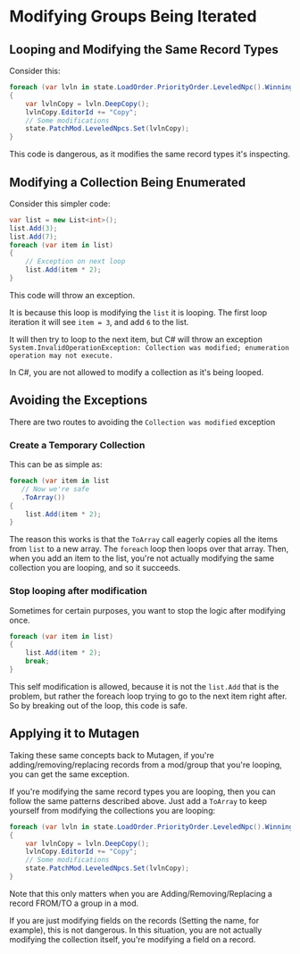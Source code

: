# Modifying Groups Being Iterated
## Looping and Modifying the Same Record Types
Consider this:
```cs
foreach (var lvln in state.LoadOrder.PriorityOrder.LeveledNpc().WinningOverrides())
{
    var lvlnCopy = lvln.DeepCopy();
    lvlnCopy.EditorId += "Copy";
    // Some modifications
    state.PatchMod.LeveledNpcs.Set(lvlnCopy);
}
```
This code is dangerous, as it modifies the same record types it's inspecting.

## Modifying a Collection Being Enumerated
Consider this simpler code:
```cs
var list = new List<int>();
list.Add(3);
list.Add(7);
foreach (var item in list)
{
    // Exception on next loop
    list.Add(item * 2);
}
```
This code will throw an exception.  

It is because this loop is modifying the `list` it is looping.
The first loop iteration it will see `item = 3`, and add `6` to the list.

It will then try to loop to the next item, but C# will throw an exception 
`System.InvalidOperationException: Collection was modified; enumeration operation may not execute.`

In C#, you are not allowed to modify a collection as it's being looped.

## Avoiding the Exceptions
There are two routes to avoiding the `Collection was modified` exception
### Create a Temporary Collection
This can be as simple as:
```cs
foreach (var item in list
   // Now we're safe
   .ToArray())
{
    list.Add(item * 2);
}
```
The reason this works is that the `ToArray` call eagerly copies all the items from `list` to a new array.  The `foreach` loop then loops over that array.  Then, when you add an item to the list, you're not actually modifying the same collection you are looping, and so it succeeds.

### Stop looping after modification
Sometimes for certain purposes, you want to stop the logic after modifying once.
```cs
foreach (var item in list)
{
    list.Add(item * 2);
    break;
}
```
This self modification is allowed, because it is not the `list.Add` that is the problem, but rather the foreach loop trying to go to the next item right after.  So by breaking out of the loop, this code is safe.

## Applying it to Mutagen
Taking these same concepts back to Mutagen, if you're adding/removing/replacing records from a mod/group that you're looping, you can get the same exception.

If you're modifying the same record types you are looping, then you can follow the same patterns described above.  Just add a `ToArray` to keep yourself from modifying the collections you are looping:
```cs
foreach (var lvln in state.LoadOrder.PriorityOrder.LeveledNpc().WinningOverrides().ToArray())
{
    var lvlnCopy = lvln.DeepCopy();
    lvlnCopy.EditorId += "Copy";
    // Some modifications
    state.PatchMod.LeveledNpcs.Set(lvlnCopy);
}
```

Note that this only matters when you are Adding/Removing/Replacing a record FROM/TO a group in a mod.

If you are just modifying fields on the records (Setting the name, for example), this is not dangerous.  In this situation, you are not actually modifying the collection itself, you're modifying a field on a record.
